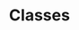 ---
title: Classes
layout: collection
permalink: /classes/
collection: classes
#entries_layout: grid
classes: wide
header:
  overlay_color: "#000"
  overlay_filter: "0.5"
  overlay_image: /assets/images/site-header.jpg
  caption: "Photo credit: **tomedunn**"
---